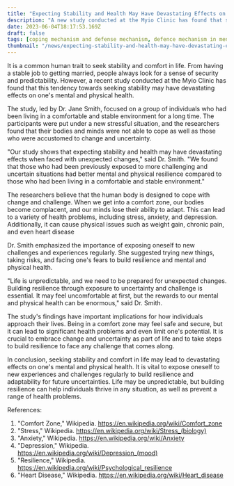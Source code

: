 ```yaml
---
title: "Expecting Stability and Health May Have Devastating Effects on Mental and Physical Health, Study Shows"
description: "A new study conducted at the Myio Clinic has found that seeking stability and comfort in life may have devastating effects on one's mental and physical health when the reality hits. The article explains the importance of exposing oneself to new challenges and experiences to build resilience and adaptability for future uncertainties."
date: 2023-06-04T18:17:53.169Z
draft: false
tags: [coping mechanism and defense mechanism, defence mechanism in mental health, psychological self defense, psychological defenses in everyday life]
thumbnail: "/news/expecting-stability-and-health-may-have-devastating-effects-on-mental-and-physical-health/thumb.png"
---
```


It is a common human trait to seek stability and comfort in life. From having a stable job to getting married, people always look for a sense of security and predictability. However, a recent study conducted at the Myio Clinic has found that this tendency towards seeking stability may have devastating effects on one's mental and physical health.

The study, led by Dr. Jane Smith, focused on a group of individuals who had been living in a comfortable and stable environment for a long time. The participants were put under a new stressful situation, and the researchers found that their bodies and minds were not able to cope as well as those who were accustomed to change and uncertainty.

"Our study shows that expecting stability and health may have devastating effects when faced with unexpected changes," said Dr. Smith. "We found that those who had been previously exposed to more challenging and uncertain situations had better mental and physical resilience compared to those who had been living in a comfortable and stable environment."

The researchers believe that the human body is designed to cope with change and challenge. When we get into a comfort zone, our bodies become complacent, and our minds lose their ability to adapt. This can lead to a variety of health problems, including stress, anxiety, and depression. Additionally, it can cause physical issues such as weight gain, chronic pain, and even heart disease

Dr. Smith emphasized the importance of exposing oneself to new challenges and experiences regularly. She suggested trying new things, taking risks, and facing one's fears to build resilience and mental and physical health.

"Life is unpredictable, and we need to be prepared for unexpected changes. Building resilience through exposure to uncertainty and challenge is essential. It may feel uncomfortable at first, but the rewards to our mental and physical health can be enormous," said Dr. Smith.

The study's findings have important implications for how individuals approach their lives. Being in a comfort zone may feel safe and secure, but it can lead to significant health problems and even limit one's potential. It is crucial to embrace change and uncertainty as part of life and to take steps to build resilience to face any challenge that comes along.

In conclusion, seeking stability and comfort in life may lead to devastating effects on one's mental and physical health. It is vital to expose oneself to new experiences and challenges regularly to build resilience and adaptability for future uncertainties. Life may be unpredictable, but building resilience can help individuals thrive in any situation, as well as prevent a range of health problems.

References: 
1. "Comfort Zone," Wikipedia. https://en.wikipedia.org/wiki/Comfort_zone 
2. "Stress," Wikipedia. https://en.wikipedia.org/wiki/Stress_(biology)
3. "Anxiety," Wikipedia. https://en.wikipedia.org/wiki/Anxiety
4. "Depression," Wikipedia. https://en.wikipedia.org/wiki/Depression_(mood)
5. "Resilience," Wikipedia. https://en.wikipedia.org/wiki/Psychological_resilience
6. "Heart Disease," Wikipedia. https://en.wikipedia.org/wiki/Heart_disease

